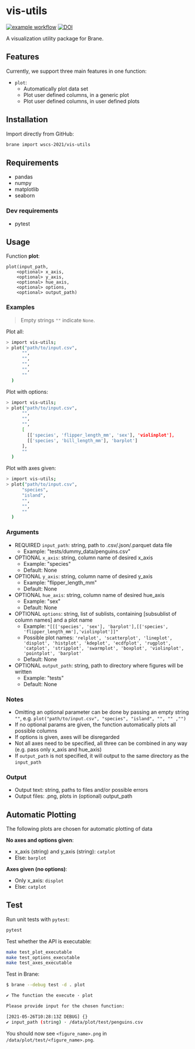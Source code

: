 # vis-utils

[![example workflow](https://github.com/wscs-2021/vis-utils/actions/workflows/test.yml/badge.svg)](https://github.com/wscs-2021/vis-utils/actions/workflows/test.yml)
[![DOI](https://zenodo.org/badge/DOI/10.5281/zenodo.4889434.svg)](https://doi.org/10.5281/zenodo.4889434)

A visualization utility package for Brane.

## Features

Currently, we support three main features in one function:

- `plot`: 
  - Automatically plot data set
  - Plot user defined columns, in a generic plot
  - Plot user defined columns, in user defined plots

## Installation

Import directly from GitHub:

```sh
brane import wscs-2021/vis-utils
```

## Requirements

- pandas
- numpy
- matplotlib
- seaborn

### Dev requirements

- pytest

## Usage

Function **plot**:

```
plot(input_path, 
    <optional> x_axis, 
    <optional> y_axis, 
    <optional> hue_axis, 
    <optional> options, 
    <optional> output_path)
```

### Examples

> Empty strings `""` indicate `None`.

Plot all:

```sh
> import vis-utils;
> plot("path/to/input.csv", 
      "", 
      "", 
      "", 
      "", 
      ""
  )
```

Plot with options:

```sh
> import vis-utils;
> plot("path/to/input.csv", 
      "", 
      "", 
      "", 
      [
        [['species', 'flipper_length_mm', 'sex'], 'violinplot'],
        [['species', 'bill_length_mm'], 'barplot']
      ],
      ""
  )
```

Plot with axes given:

```sh
> import vis-utils;
> plot("path/to/input.csv", 
      "species", 
      "island", 
      "", 
      "",
      ""
  )
```

### Arguments

- REQUIRED `input_path`: string, path to .csv/.json/.parquet data file
    - Example: "tests/dummy_data/penguins.csv"
- OPTIONAL `x_axis`: string, column name of desired x_axis
    - Example: "species"
    - Default: None
- OPTIONAL `y_axis`: string, column name of desired y_axis
    - Example: "flipper_length_mm"
    - Default: None
- OPTIONAL `hue_axis`: string, column name of desired hue_axis
    - Example: "sex"
    - Default: None
- OPTIONAL `options`: string, list of sublists, containing [subsublist of column names] and a plot name 
    - Example: `"[[['species', 'sex'], 'barplot'],[['species', 'flipper_length_mm'],'violinplot']]"`
    - Possible plot names: `'relplot', 'scatterplot', 'lineplot', 'displot', 'histplot', 'kdeplot',
      'ecdfplot', 'rugplot', 'catplot', 'stripplot', 'swarmplot', 'boxplot',
      'violinplot', 'pointplot', 'barplot'`
    - Default: None
- OPTIONAL `output_path`: string, path to directory where figures will be written
    - Example: "tests"
    - Default: None

### Notes

- Omitting an optional parameter can be done by passing an empty string `""`, e.g. `plot("path/to/input.csv", "species", "island", "", "" ,"")`
- If no optional params are given, the function automatically plots all possible columns
- If options is given, axes will be disregarded
- Not all axes need to be specified, all three can be combined in any way (e.g. pass only x_axis and hue_axis)
- If `output_path` is not specified, it will output to the same directory as the `input_path`

### Output

- Output text: string, paths to files and/or possible errors
- Output files: .png, plots in (optional) output_path

## Automatic Plotting
The following plots are chosen for automatic plotting of data

**No axes and options given**:
- x_axis (string) and y_axis (string): `catplot`
- Else: `barplot`

**Axes given (no options)**:
- Only x_axis: `displot`
- Else: `catplot`

## Test

Run unit tests with `pytest`:

```sh
pytest
```

Test whether the API is executable:

```sh
make test_plot_executable
make test_options_executable
make test_axes_executable
```

Test in Brane:

```sh
$ brane --debug test -d . plot

✔ The function the execute · plot

Please provide input for the chosen function:

[2021-05-26T10:28:13Z DEBUG] {}
✔ input_path (string) · /data/plot/test/penguins.csv
```

You should now see `<figure_name>.png` in `/data/plot/test/<figure_name>.png`.
